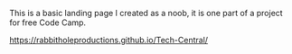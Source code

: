 This is a basic landing page I created as a noob, it is one part of a project for free Code Camp.

https://rabbitholeproductions.github.io/Tech-Central/
